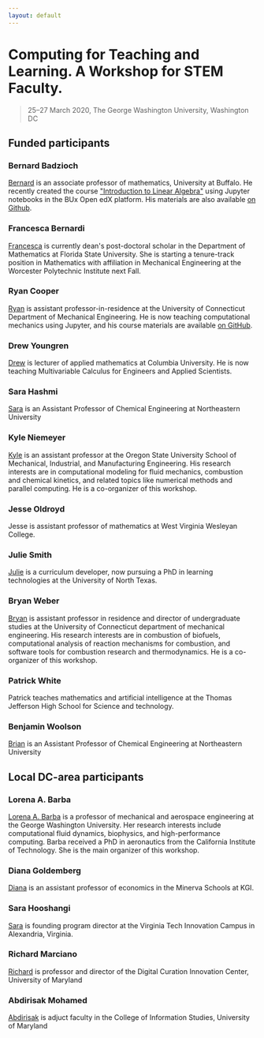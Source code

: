 ```yaml
---
layout: default
---
```


# Computing for Teaching and Learning. A Workshop for STEM Faculty.

> 25–27 March 2020, The George Washington University, Washington DC

## Funded participants

### Bernard Badzioch

[Bernard](http://www.buffalo.edu/cas/math/people/faculty/badzioch.html) is an associate professor of mathematics, University at Buffalo. 
He recently created the course ["Introduction to Linear Algebra"](https://learning.buffalo.edu/courses/course-v1:UBx+MTH309+2019_FA/course/) using Jupyter notebooks in the BUx Open edX platform. 
His materials are also available [on Github](https://github.com/bbadzioch/MTH309_F2019).

### Francesca Bernardi

[Francesca](http://www.fbernardi.info) is currently dean's post-doctoral scholar in the Department of Mathematics at Florida State University. 
She is starting a tenure-track position in Mathematics with affiliation in Mechanical Engineering at the Worcester Polytechnic Institute next Fall.

### Ryan Cooper

[Ryan](https://me.engr.uconn.edu/blog/faculty/cooper-ryan/) is assistant professor-in-residence at the University of Connecticut Department of Mechanical Engineering. 
He is now teaching computational mechanics using Jupyter, and his course materials are available [on GitHub](https://github.uconn.edu/rcc02007/Computational_Mechanics).

### Drew Youngren

[Drew](https://drew.youngren.nyc) is lecturer of applied mathematics at Columbia University. 
He is now teaching Multivariable Calculus for Engineers and Applied Scientists.

### Sara Hashmi

[Sara]() is an Assistant Professor of Chemical Engineering at Northeastern University

### Kyle Niemeyer

[Kyle](https://niemeyer-research-group.github.io) is an assistant professor at the Oregon State University School of Mechanical, Industrial, and Manufacturing Engineering. His research interests are in computational modeling for fluid mechanics, combustion and chemical kinetics, and related topics like numerical methods and parallel computing. 
He is a co-organizer of this workshop. 

### Jesse Oldroyd

Jesse is assistant professor of mathematics at West Virginia Wesleyan College.

### Julie Smith

[Julie](https://www.linkedin.com/in/julie-smith-25b073184/) is a curriculum developer, now pursuing a PhD in learning technologies at the University of North Texas. 

### Bryan Weber

[Bryan](https://bryanwweber.com) is assistant professor in residence and director of undergraduate studies at the University of Connecticut department of mechanical engineering. His research interests are in combustion of biofuels, computational analysis of reaction mechanisms for combustion, and software tools for combustion research and thermodynamics. 
He is a co-organizer of this workshop. 

### Patrick White

Patrick teaches mathematics and artificial intelligence at the Thomas Jefferson High School for Science and technology.

### Benjamin Woolson

[Brian](https://coe.northeastern.edu/people/woolston-benjamin/) is an Assistant Professor of Chemical Engineering at Northeastern University

## Local DC-area participants

### Lorena A. Barba
[Lorena A. Barba](https://lorenabarba.com) is a professor of mechanical and aerospace engineering at the George Washington University. Her research interests include computational fluid dynamics, biophysics, and high-performance computing.  Barba received a PhD in aeronautics from the California Institute of Technology. 
She is the main organizer of this workshop. 

### Diana Goldemberg

[Diana](https://www.minerva.kgi.edu/people/diana-goldemberg-phd/) is an assistant professor of economics in the Minerva Schools at KGI.


### Sara Hooshangi

[Sara](https://vt.edu/innovationcampus/News/2019/November/innovationcampus-sarahooshangi.html) is founding program director at the Virginia Tech Innovation Campus in Alexandria, Virginia.

### Richard Marciano

[Richard](https://ischool.umd.edu/faculty-staff/richard-marciano) is professor and director of the Digital Curation Innovation Center, University of Maryland 

### Abdirisak Mohamed

[Abdirisak](https://ischool.umd.edu/faculty-staff/abdirisak-mohamed) is adjuct faculty in the College of Information Studies, University of Maryland 
